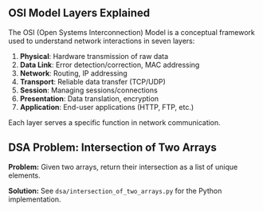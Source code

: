 ## OSI Model Layers Explained

The OSI (Open Systems Interconnection) Model is a conceptual framework used to understand network interactions in seven layers:

1. **Physical**: Hardware transmission of raw data
2. **Data Link**: Error detection/correction, MAC addressing
3. **Network**: Routing, IP addressing
4. **Transport**: Reliable data transfer (TCP/UDP)
5. **Session**: Managing sessions/connections
6. **Presentation**: Data translation, encryption
7. **Application**: End-user applications (HTTP, FTP, etc.)

Each layer serves a specific function in network communication.

## DSA Problem: Intersection of Two Arrays

**Problem:**
Given two arrays, return their intersection as a list of unique elements.

**Solution:** See `dsa/intersection_of_two_arrays.py` for the Python implementation.

